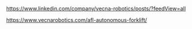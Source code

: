 https://www.linkedin.com/company/vecna-robotics/posts/?feedView=all

https://www.vecnarobotics.com/afl-autonomous-forklift/

